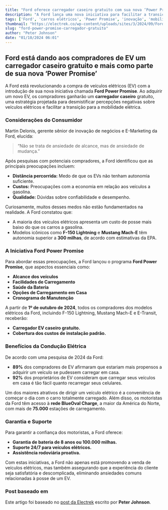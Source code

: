 ```yaml
---
title: "Ford oferece carregador caseiro gratuito com sua nova ‘Power Promise’"
description: "A Ford lança uma nova iniciativa para facilitar a transição para veículos elétricos, oferecendo um carregador caseiro gratuito e cobrindo custos de instalação."
tags: ['Ford', 'carros elétricos', 'Power Promise', 'inovação', 'mobilidade sustentável']
thumbnail: "https://electrek.co/wp-content/uploads/sites/3/2024/09/Ford-free-EV-charger.jpeg?quality=82&strip=all&w=1400"
slug: "ford-power-promise-carregador-gratuito"
author: "Peter Johnson"
date: "01/10/2024 06:01"
---
```


## Ford está dando aos compradores de EV um carregador caseiro gratuito e mais como parte de sua nova ‘Power Promise’

A Ford está revolucionando a compra de veículos elétricos (EV) com a introdução de sua nova iniciativa chamada **Ford Power Promise**. Ao adquirir um novo EV, os compradores ganharão um **carregador caseiro** gratuito, uma estratégia projetada para desmistificar percepções negativas sobre veículos elétricos e facilitar a transição para a mobilidade elétrica.

### Considerações do Consumidor

Martin Delonis, gerente sênior de inovação de negócios e E-Marketing da Ford, elucida:  
> “Não se trata de ansiedade de alcance, mas de ansiedade de mudança.”

Após pesquisas com potenciais compradores, a Ford identificou que as principais preocupações incluem:
- **Distância percorrida:** Medo de que os EVs não tenham autonomia suficiente.
- **Custos:** Preocupações com a economia em relação aos veículos a gasolina.
- **Qualidade:** Dúvidas sobre confiabilidade e desempenho.

Curiosamente, muitos desses medos não estão fundamentados na realidade. A Ford constatou que:
- A maioria dos veículos elétricos apresenta um custo de posse mais baixo do que os carros a gasolina.
- Modelos icônicos como **F-150 Lightning** e **Mustang Mach-E** têm autonomia superior a **300 milhas**, de acordo com estimativas da EPA.

### A Iniciativa Ford Power Promise

Para abordar essas preocupações, a Ford lançou o programa **Ford Power Promise**, que aspectos essenciais como:
- **Alcance dos veículos**  
- **Facilidades de Carregamento**  
- **Saúde da Bateria**  
- **Opções de Carregamento em Casa**  
- **Cronograma de Manutenção**  

A partir de **1º de outubro de 2024**, todos os compradores dos modelos elétricos da Ford, incluindo F-150 Lightning, Mustang Mach-E e E-Transit, receberão:
- **Carregador EV caseiro gratuito.**  
- **Cobertura dos custos de instalação padrão.**

### Benefícios da Condução Elétrica

De acordo com uma pesquisa de 2024 da Ford:
- **89%** dos compradores de EV afirmaram que estariam mais propensos a adquirir um veículo se pudessem carregar em casa.
- **92%** dos proprietários de EV consideram que carregar seus veículos em casa é tão fácil quanto recarregar seus celulares.

Um dos maiores atrativos de dirigir um veículo elétrico é a conveniência de começar o dia com o carro totalmente carregado. Além disso, os motoristas da Ford têm acesso à **rede BlueOval Charge**, a maior da América do Norte, com mais de **75.000** estações de carregamento.

### Garantia e Suporte

Para garantir a confiança dos motoristas, a Ford oferece:
- **Garantia de bateria de 8 anos ou 100.000 milhas.**  
- **Suporte 24/7 para veículos elétricos.**  
- **Assistência rodoviária proativa.**  

Com estas iniciativas, a Ford não apenas está promovendo a venda de veículos elétricos, mas também assegurando que a experiência do cliente seja satisfatória e descomplicada, eliminando ansiedades comuns relacionadas à posse de um EV.

### Post baseado em  
Este artigo foi baseado no [post da Electrek](https://electrek.co/2024/09/30/ford-ev-buyers-free-home-charger-more-power-promise/) escrito por **Peter Johnson**.
